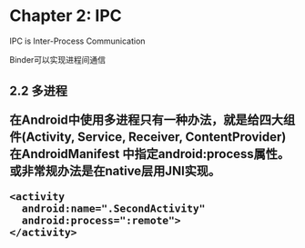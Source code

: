 <h1>Chapter 2: IPC</h1>

IPC is Inter-Process Communication  

Binder可以实现进程间通信  

<h2>2.2 多进程</h>

在Android中使用多进程只有一种办法，就是给四大组件(Activity, Service, Receiver, ContentProvider) 在AndroidManifest 中指定android:process属性。 或非常规办法是在native层用JNI实现。

~~~
<activity
  android:name=".SecondActivity"
  android:process=":remote">
</activity>
~~~
